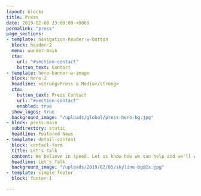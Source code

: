 ```yaml
---
layout: blocks
title: Press
date: 2019-02-08 23:00:00 +0000
permalink: "press"
page_sections:
- template: navigation-header-w-button
  block: header-2
  menu: wunder-main
  cta:
    url: "#section-contact"
    button_text: Contact
- template: hero-banner-w-image
  block: hero-2
  headline: <strong>Press & Media</strong>
  cta:
    button_text: Press Contact
    url: "#section-contact"
    enabled: true
  show_logos: true
  background_image: "/uploads/global/press-hero-bg.jpg"
- block: press-main
  subdirectory: static
  headline: Featured News
- template: detail-content
  block: contact-form
  title: Let's Talk
  content: We believe in speed. Let us know how we can help and we'll get in touch with you in no time.
  headline: Let's Talk
  background_image: "/uploads/2019/02/05/skyline-bg@2x.jpg"
- template: simple-footer
  block: footer-1

---
```

